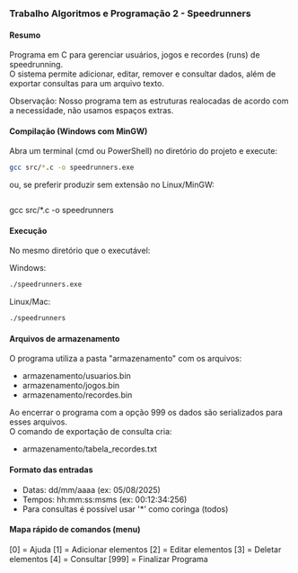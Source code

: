 ### Trabalho Algoritmos e Programação 2 - Speedrunners

#### Resumo
Programa em C para gerenciar usuários, jogos e recordes (runs) de speedrunning.  
O sistema permite adicionar, editar, remover e consultar dados, além de exportar consultas para um arquivo texto.

Observação: Nosso programa tem as estruturas realocadas de acordo com a necessidade, não usamos espaços extras.

#### Compilação (Windows com MinGW)
Abra um terminal (cmd ou PowerShell) no diretório do projeto e execute:

```bash
gcc src/*.c -o speedrunners.exe
```

ou, se preferir produzir sem extensão no Linux/MinGW:

```bash
```
gcc src/*.c -o speedrunners

#### Execução
No mesmo diretório que o executável:

Windows:
```bash
./speedrunners.exe
```

Linux/Mac:
```bash
./speedrunners
```

#### Arquivos de armazenamento
O programa utiliza a pasta "armazenamento" com os arquivos:
- armazenamento/usuarios.bin
- armazenamento/jogos.bin
- armazenamento/recordes.bin

Ao encerrar o programa com a opção 999 os dados são serializados para esses arquivos.  
O comando de exportação de consulta cria:
- armazenamento/tabela_recordes.txt

#### Formato das entradas
- Datas: dd/mm/aaaa (ex: 05/08/2025)  
- Tempos: hh:mm:ss:msms (ex: 00:12:34:256)  
- Para consultas é possível usar '*' como coringa (todos)

#### Mapa rápido de comandos (menu)
[0] = Ajuda
[1] = Adicionar elementos
[2] = Editar elementos
[3] = Deletar elementos
[4] = Consultar
[999] = Finalizar Programa
